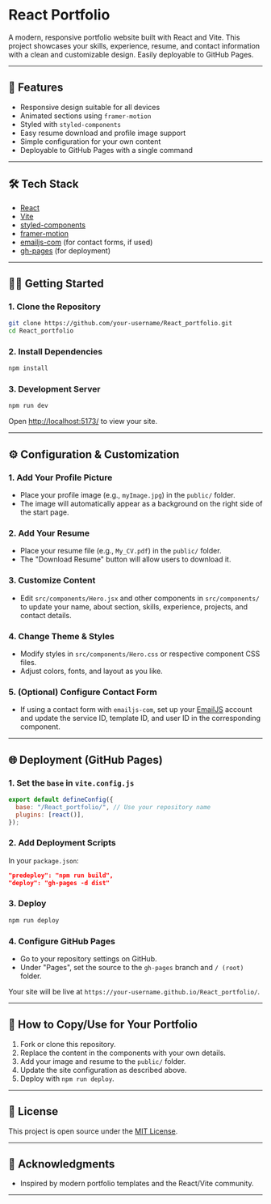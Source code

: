 # React Portfolio

A modern, responsive portfolio website built with React and Vite. This project showcases your skills, experience, resume, and contact information with a clean and customizable design. Easily deployable to GitHub Pages.

---

## 🚀 Features

- Responsive design suitable for all devices
- Animated sections using `framer-motion`
- Styled with `styled-components`
- Easy resume download and profile image support
- Simple configuration for your own content
- Deployable to GitHub Pages with a single command

---

## 🛠️ Tech Stack

- [React](https://reactjs.org/)
- [Vite](https://vitejs.dev/)
- [styled-components](https://styled-components.com/)
- [framer-motion](https://www.framer.com/motion/)
- [emailjs-com](https://www.emailjs.com/) (for contact forms, if used)
- [gh-pages](https://www.npmjs.com/package/gh-pages) (for deployment)

---

## 🧑‍💻 Getting Started

### 1. Clone the Repository

```sh
git clone https://github.com/your-username/React_portfolio.git
cd React_portfolio
```

### 2. Install Dependencies

```sh
npm install
```

### 3. Development Server

```sh
npm run dev
```
Open [http://localhost:5173/](http://localhost:5173/) to view your site.

---

## ⚙️ Configuration & Customization

### 1. Add Your Profile Picture

- Place your profile image (e.g., `myImage.jpg`) in the `public/` folder.
- The image will automatically appear as a background on the right side of the start page.

### 2. Add Your Resume

- Place your resume file (e.g., `My_CV.pdf`) in the `public/` folder.
- The "Download Resume" button will allow users to download it.

### 3. Customize Content

- Edit `src/components/Hero.jsx` and other components in `src/components/` to update your name, about section, skills, experience, projects, and contact details.

### 4. Change Theme & Styles

- Modify styles in `src/components/Hero.css` or respective component CSS files.
- Adjust colors, fonts, and layout as you like.

### 5. (Optional) Configure Contact Form

- If using a contact form with `emailjs-com`, set up your [EmailJS](https://www.emailjs.com/) account and update the service ID, template ID, and user ID in the corresponding component.

---

## 🌐 Deployment (GitHub Pages)

### 1. Set the `base` in `vite.config.js`

```js
export default defineConfig({
  base: "/React_portfolio/", // Use your repository name
  plugins: [react()],
});
```

### 2. Add Deployment Scripts

In your `package.json`:

```json
"predeploy": "npm run build",
"deploy": "gh-pages -d dist"
```

### 3. Deploy

```sh
npm run deploy
```

### 4. Configure GitHub Pages

- Go to your repository settings on GitHub.
- Under "Pages", set the source to the `gh-pages` branch and `/ (root)` folder.

Your site will be live at `https://your-username.github.io/React_portfolio/`.

---

## 📝 How to Copy/Use for Your Portfolio

1. Fork or clone this repository.
2. Replace the content in the components with your own details.
3. Add your image and resume to the `public/` folder.
4. Update the site configuration as described above.
5. Deploy with `npm run deploy`.

---

## 📄 License

This project is open source under the [MIT License](LICENSE).

---

## 🙏 Acknowledgments

- Inspired by modern portfolio templates and the React/Vite community.

---
